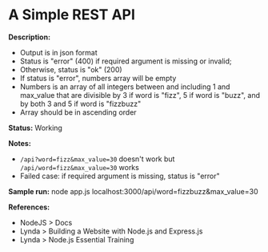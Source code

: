 A Simple REST API
=================

**Description:**
 * Output is in json format
 * Status is "error" (400) if required argument is missing or invalid;
 * Otherwise, status is "ok" (200)
 * If status is "error", numbers array will be empty
 * Numbers is an array of all integers between and including 1 and max_value that are divisible by 3 if word is "fizz", 5 if word is "buzz", and by both 3 and 5 if word is "fizzbuzz"
 * Array should be in ascending order

**Status:** Working  

**Notes:**
 * `/api?word=fizz&max_value=30` doesn't work but `/api/word=fizz&max_value=30` works
 * Failed case: if required argument is missing, status is "error"

**Sample run:**
 node app.js
 localhost:3000/api/word=fizzbuzz&max_value=30

**References:**
 * NodeJS > Docs
 * Lynda > Building a Website with Node.js and Express.js
 * Lynda > Node.js Essential Training
